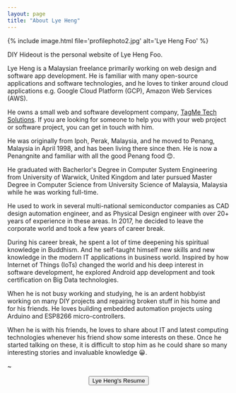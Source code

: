 ```yaml
---
layout: page
title: "About Lye Heng"
---
```


{% include image.html file='profilephoto2.jpg' alt='Lye Heng Foo' %}

DIY Hideout is the personal website of Lye Heng Foo.

Lye Heng is a Malaysian freelance primarily working on web design and software app development.
He is familiar with many open-source applications and software technologies,
and he loves to tinker around cloud applications e.g. Google Cloud Platform (GCP), Amazon Web Services (AWS).

He owns a small web and software development company, [TagMe Tech Solutions](https://tagmetech.tk/).
If you are looking for someone to help you with your web project or software project, you can get in touch with him.

He was originally from Ipoh, Perak, Malaysia, and he moved to Penang, Malaysia in April 1998, and has been living there since then.
He is now a Penangnite and familiar with all the good Penang food 😊.

He graduated with Bacherlor's Degree in Computer System Engineering from University of Warwick, United Kingdom and
later pursued Master Degree in Computer Science from University Science of Malaysia, Malaysia while
he was working full-time.

He used to work in several multi-national semiconductor companies as CAD design automation engineer, and as Physical Design engineer with over 20+ years of experience in these areas.
In 2017, he decided to leave the corporate world and took a few years of career break.

During his career break, he spent a lot of time deepening his spiritual knowledge in Buddhism.
And he self-taught himself new skills and new knowledge in the modern IT applications in business world.
Inspired by how Internet of Things (IoTs) changed the world and his deep interest in software development,
he explored Android app development and took certification on Big Data technologies.

When he is not busy working and studying, he is an ardent hobbyist working on many DIY projects and
repairing broken stuff in his home and for his friends.
He loves building embedded automation projects using Arduino and ESP8266 micro-controllers.

When he is with his friends, he loves to share about IT and latest computing technologies whenever his friend
show some interests on these.
Once he started talking on these, it is difficult to stop him as he could share so many interesting stories and
invaluable knowledge 😀.

~

<div align="center"><button type="button" onclick="document.location='/resume.html'">Lye Heng's Resume</button></div>
